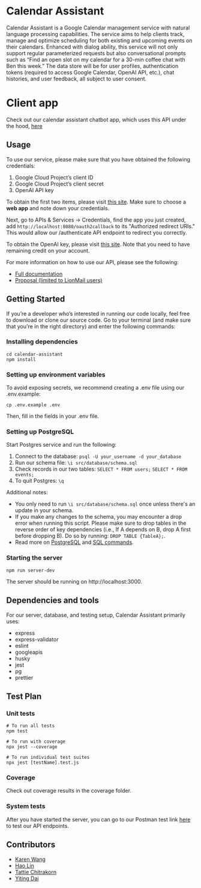 # Calendar Assistant

Calendar Assistant is a Google Calendar management service with natural language processing capabilities. The service aims to help clients track, manage and optimize scheduling for both existing and upcoming events on their calendars. Enhanced with dialog ability, this service will not only support regular parameterized requests but also conversational prompts such as “Find an open slot on my calendar for a 30-min coffee chat with Ben this week.” The data store will be for user profiles, authentication tokens (required to access Google Calendar, OpenAI API, etc.), chat histories, and user feedback, all subject to user consent.

# Client app

Check out our calendar assistant chatbot app, which uses this API under the hood, [here](https://github.com/karenswang/calendar-assistant-client)

## Usage

To use our service, please make sure that you have obtained the following credentials:

1. Google Cloud Project’s client ID
2. Google Cloud Project’s client secret
3. OpenAI API key

To obtain the first two items, please visit [this site](https://developers.google.com/calendar/api/quickstart/python).
Make sure to choose a **web app** and note down your credentials.

Next, go to APIs & Services -> Credentials, find the app you just created, add `http://localhost:8080/oauth2callback` to its "Authorized redirect URIs." This would allow our /authenticate API endpoint to redirect you correctly.

To obtain the OpenAI key, please visit [this site](https://platform.openai.com/docs/quickstart/add-your-api-key?context=python). Note that you need to have remaining credit on your account.

For more information on how to use our API, please see the following:

-   [Full documentation](https://app.swaggerhub.com/apis-docs/Divide-n-Conquer/calendar-assistant/1.0.0)
-   [Proposal (limited to LionMail users)](https://docs.google.com/document/d/17Qjl6t27rR_bs1J3gFUqawzSUAEYYyo7WWHOvfNo2GE/edit?usp=sharing)

## Getting Started

If you’re a developer who’s interested in running our code locally, feel free to download or clone our source code. Go to your terminal (and make sure that you're in the right directory) and enter the following commands:

### Installing dependencies

```
cd calendar-assistant
npm install
```

### Setting up environment variables

To avoid exposing secrets, we recommend creating a .env file using our .env.example:

```
cp .env.example .env
```

Then, fill in the fields in your .env file.

### Setting up PostgreSQL

Start Postgres service and run the following:

1. Connect to the database:
   `psql -U your_username -d your_database`
2. Run our schema file:
   `\i src/database/schema.sql`
3. Check records in our two tables:
   `SELECT * FROM users;`
   `SELECT * FROM events;`
4. To quit Postgres:
   `\q`

Additional notes:

-   You only need to run `\i src/database/schema.sql` once unless there's an update in your schema.
-   If you make any changes to the schema, you may encounter a drop error when running this script. Please make sure to drop tables in the reverse order of key dependencies (i.e., If A depends on B, drop A first before dropping B). Do so by running: `DROP TABLE {TableA};`.
-   Read more on [PostgreSQL](https://www.postgresql.org/docs/current/index.html) and [SQL commands](https://www.postgresql.org/docs/current/sql-commands.html).

### Starting the server

```
npm run server-dev
```

The server should be running on http://localhost:3000.

## Dependencies and tools

For our server, database, and testing setup, Calendar Assistant primarily uses:

-   express
-   express-validator
-   eslint
-   googleapis
-   husky
-   jest
-   pg
-   prettier


## Test Plan

### Unit tests

```
# To run all tests
npm test

# To run with coverage
npx jest --coverage

# To run individual test suites
npx jest [testName].test.js
```

### Coverage
Check out coverage results in the coverage folder.

### System tests

After you have started the server, you can go to our Postman test link [here](https://www.postman.com/speeding-crater-260064/workspace/team-workspace/collection/24382407-1efdb353-e3ac-429e-8601-0ae8c17c734a?action=share&creator=24382407) to test our API endpoints.

## Contributors

-   [Karen Wang](https://github.com/karenswang)
-   [Hao Lin](https://github.com/haolxx)
-   [Tattie Chitrakorn](https://github.com/tchitrakorn)
-   [Yiting Dai](https://github.com/LilyCuSO4)
